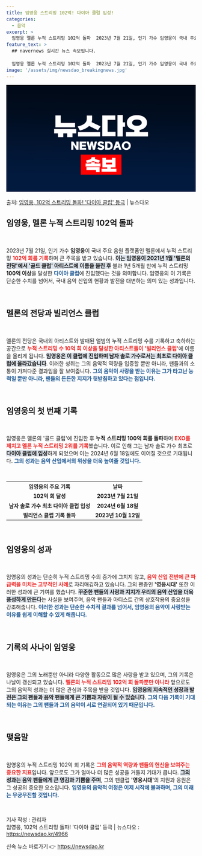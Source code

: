 ```yaml
---
title: 임영웅 스트리밍 102억! 다이아 클럽 입성!
categories:
  - 음악
excerpt: >
  임영웅 멜론 누적 스트리밍 102억 돌파  2023년 7월 21일, 인기 가수 임영웅이 국내 주요 음원 플랫…
feature_text: >
  ## navernews 실시간 뉴스 속보입니다.

  임영웅 멜론 누적 스트리밍 102억 돌파  2023년 7월 21일, 인기 가수 임영웅이 국내 주요 음원 플랫…
image: '/assets/img/newsdao_breakingnews.jpg'
---
```


![뉴스다오 속보](/assets/img/newsdao_breakingnews.jpg)

<p>출처: <a href="https://newsdao.kr/4966" rel="dofollow">임영웅, 102억 스트리밍 돌파! '다이아 클럽' 등극</a> | 뉴스다오</p>

<h2 data-ke-size="size26">임영웅, 멜론 누적 스트리밍 102억 돌파</h2>

<p data-ke-size="size16">&nbsp;</p>

2023년 7월 21일, 인기 가수 <b>임영웅</b>이 국내 주요 음원 플랫폼인 멜론에서 누적 스트리밍 <b><span style="color: #ee2323;">102억 회를 기록</span></b>하며 큰 주목을 받고 있습니다. <b><span style="background-color: #21538527;">이는 임영웅이 2021년 1월 '멜론의 전당'에서 '골드 클럽' 아티스트에 이름을 올린 후</span></b> 불과 1년 5개월 만에 누적 스트리밍 <b>100억 이상</b>을 달성한 <b><span style="color: #1a5490;">다이아 클럽</span></b>에 진입했다는 것을 의미합니다. 임영웅의 이 기록은 단순한 수치를 넘어서, 국내 음악 산업의 현황과 발전을 대변하는 의미 있는 성과입니다.</p>

<p data-ke-size="size16">&nbsp;</p>

<h2 data-ke-size="size26">멜론의 전당과 빌리언스 클럽</h2>

<p data-ke-size="size16">&nbsp;</p>

멜론의 전당은 국내외 아티스트와 발매된 앨범의 누적 스트리밍 수를 기록하고 축하하는 공간으로 <b><span style="color: #ee2323;">누적 스트리밍 수 10억 회 이상을 달성한 아티스트들이 '빌리언스 클럽'</span></b>에 이름을 올리게 됩니다. <b><span style="background-color: #21538527;">임영웅은 이 클럽에 진입하며 남자 솔로 가수로서는 최초로 다이아 클럽에 올라갔습니다</span></b>. 이러한 성취는 그의 음악적 역량을 입증할 뿐만 아니라, 팬들과의 소통이 가져다준 결과임을 잘 보여줍니다. <b><span style="color: #1a5490;">그의 음악이 사랑을 받는 이유는 그가 타고난 능력일 뿐만 아니라, 팬들의 든든한 지지가 뒷받침하고 있다는 점입니다.</span></b></p>

<p data-ke-size="size16">&nbsp;</p>

<h2 data-ke-size="size26">임영웅의 첫 번째 기록</h2>

<p data-ke-size="size16">&nbsp;</p>

임영웅은 멜론의 '골드 클럽'에 진입한 후 <b>누적 스트리밍 100억 회를 돌파</b>하며 <b><span style="color: #ee2323;">EXO를 제치고 멜론 누적 스트리밍 2위를 기록</span></b>했습니다. 이로 인해 그는 남자 솔로 가수 최초로 <b><span style="background-color: #21538527;">다이아 클럽에 입성</span></b>하게 되었으며 이는 2024년 6월 18일에도 이어질 것으로 기대됩니다. <b><span style="color: #1a5490;">그의 성과는 음악 산업에서의 위상을 더욱 높여줄 것입니다.</span></b></p>

<p data-ke-size="size16">&nbsp;</p>

<table style="width: 100%;border-collapse: collapse;">
<tr>
<td style="text-align: center; height: 17px;"><b>임영웅의 주요 기록</b></td>
<td style="text-align: center; height: 17px;"><b>날짜</b></td>
</tr>
<tr>
<td style="text-align: center; height: 17px;"><b>102억 회 달성</b></td>
<td style="text-align: center; height: 17px;"><b>2023년 7월 21일</b></td>
</tr>
<tr>
<td style="text-align: center; height: 17px;"><b>남자 솔로 가수 최초 다이아 클럽 입성</b></td>
<td style="text-align: center; height: 17px;"><b>2024년 6월 18일</b></td>
</tr>
<tr>
<td style="text-align: center; height: 17px;"><b>빌리언스 클럽 기록 돌파</b></td>
<td style="text-align: center; height: 17px;"><b>2023년 10월 12일</b></td>
</tr>
</table>

<p data-ke-size="size16">&nbsp;</p>

<h2 data-ke-size="size26">임영웅의 성과</h2>

<p data-ke-size="size16">&nbsp;</p>

임영웅의 성과는 단순히 누적 스트리밍 수의 증가에 그치지 않고, <b><span style="color: #ee2323;">음악 산업 전반에 큰 파급력을 미치는 고무적인 사례</span></b>로 자리매김하고 있습니다. 그의 팬층인 <b>'영웅시대'</b> 또한 이러한 성과에 큰 기여를 했습니다. <b><span style="background-color: #21538527;">꾸준한 팬들의 사랑과 지지가 우리의 음악 산업을 더욱 풍성하게 만든다</span></b>는 사실을 보여주며, 음악 팬들과 아티스트 간의 상호작용의 중요성을 강조해줍니다. <b><span style="color: #1a5490;">이러한 성과는 단순한 수치적 결과를 넘어서, 임영웅의 음악이 사랑받는 이유를 쉽게 이해할 수 있게 해줍니다.</span></b></p>

<p data-ke-size="size16">&nbsp;</p>

<h2 data-ke-size="size26">기록의 사나이 임영웅</h2>

<p data-ke-size="size16">&nbsp;</p>

임영웅은 그의 노래뿐만 아니라 다양한 활동으로 많은 사랑을 받고 있으며, 그의 기록은 나날이 갱신되고 있습니다. <b><span style="color: #ee2323;">멜론의 누적 스트리밍 102억 회 돌파뿐만 아니라</span></b> 앞으로도 그의 음악적 성과는 더 많은 관심과 주목을 받을 것입니다. <b><span style="background-color: #21538527;">임영웅의 지속적인 성장과 발전은 그의 팬들과 음악 팬들에게 큰 기쁨과 자랑이 될 수 있습니다</span></b>. <b><span style="color: #1a5490;">그의 다음 기록이 기대되는 이유는 그의 팬들과 그의 음악이 서로 연결되어 있기 때문입니다.</span></b></p>

<p data-ke-size="size16">&nbsp;</p>

<h2 data-ke-size="size26">맺음말</h2>

<p data-ke-size="size16">&nbsp;</p>

임영웅의 누적 스트리밍 102억 회 기록은 <b><span style="color: #ee2323;">그의 음악적 역량과 팬들의 헌신을 보여주는 중요한 지표</span></b>입니다. 앞으로도 그가 얼마나 더 많은 성공을 거둘지 기대가 큽니다. <b><span style="background-color: #21538527;">그의 성과는 음악 팬들에게 큰 영감과 기쁨을 주며</span></b>, 그의 팬클럽 <b>'영웅시대'</b>의 지원과 응원은 그 성공의 중요한 요소입니다. <b><span style="color: #1a5490;">임영웅의 음악적 여정은 이제 시작에 불과하며, 그의 미래는 무궁무진할 것입니다.</span></b></p>

<p data-ke-size="size16">&nbsp;</p>

기사 작성 : 관리자  
임영웅, 102억 스트리밍 돌파! '다이아 클럽' 등극 | 뉴스다오 : https://newsdao.kr/4966 

신속 뉴스 바로가기 👉 <a href="https://newsdao.kr" rel="dofollow">https://newsdao.kr</a>


